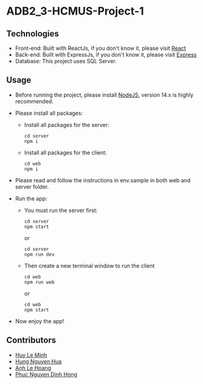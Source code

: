 # ADB2_3-HCMUS-Project-1

## Technologies
* Front-end: Built with ReactJs, if you don't know it, please visit [React](https://reactjs.org/)
* Back-end: Built with ExpressJs, if you don't know it, please visit [Express](https://expressjs.com/)
* Database: This project uses SQL Server.

## Usage
* Before running the project, please install [NodeJS](https://nodejs.org/en/), version 14.x is highly recommended.

* Please install all packages:

    * Install all packages for the server:
        ```
        cd server
        npm i
        ```
    * Install all packages for the client:
        ```
        cd web
        npm i
        ```
* Please read and follow the instructions in env.sample in both web and server folder.
* Run the app:
    *  You must run the server first:
        ```
        cd server
        npm start
        ```
        or
        ```
        cd server
        npm run dev
        ```
    *  Then create a new terminal window to run the client
        ```
        cd web
        npm run web
        ```
        or
        ```
        cd web
        npm start
        ```
* Now enjoy the app!

## Contributors
* [Huy Le Minh](https://github.com/huyleminh)
* [Hung Nguyen Hua](https://github.com/huahungnguyen121)
* [Anh Le Hoang](https://github.com/anhle199)
* [Phuc Nguyen Dinh Hong](https://github.com/phuc1710)
